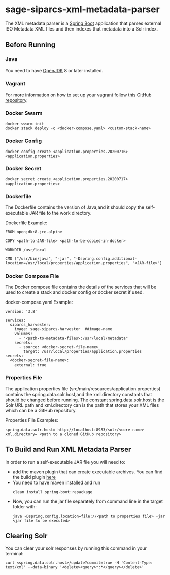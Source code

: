 # sage-siparcs-xml-metadata-parser

The XML metadata parser is a [Spring Boot](https://spring.io/projects/spring-boot) application that parses external ISO Metadata XML files and then indexes that metadata into a Solr index. 

## Before Running

### Java

You need to have [OpenJDK](https://adoptopenjdk.net/index.html) 8 or later installed.

### Vagrant

For more information on how to set up your vagrant follow this GitHub [repository](https://github.com/NCAR/sage-solr-vagrant.git).

### Docker Swarm
```
docker swarm init
docker stack deploy -c <docker-compose.yaml> <custom-stack-name>
```
### Docker Config 
```
docker config create <application.properties.20200716> <application.properties>
```
### Docker Secret 
```
docker secret create <application.properties.20200717> <application.properties>
```
### Dockerfile

The Dockerfile contains the version of Java,and it should copy the self-executable JAR file to the work directory.

Dockerfile Example:
```
FROM openjdk:8-jre-alpine

COPY <path-to-JAR-file> <path-to-be-copied-in-docker>

WORKDIR /usr/local

CMD ["/usr/bin/java", "-jar", "-Dspring.config.additional-location=/usr/local/properties/application.properties", "<JAR-file>"]
```
### Docker Compose File

The Docker compose file contains the details of the services that will be used to create a stack and docker config or docker secret if used. 

docker-compose.yaml Example:
```
version: '3.8'

services:
  siparcs_harvester:
    image: sage-siparcs-harvester  ##image-name
    volumes:
      - "<path-to-metadata-files>:/usr/local/metadata"
    secrets:
      - source: <docker-secret-file-name>
        target: /usr/local/properties/application.properties
secrets:
  <docker-secret-file-name>:
    external: true
```

### Properties File

The application properties file (src/main/resources/application.properties) contains the spring.data.solr.host,and the xml.directory constants that should be changed before running. The constant spring.data.solr.host is the Solr URL path and xml.directory can is the path that stores your XML files which can be a GitHub repository.

Properties File Examples:
```
spring.data.solr.host= http://localhost:8983/solr/<core name>
xml.directory= <path to a cloned GitHub repository>
```

## To Build and Run XML Metadata Parser
In order to run a self-executable JAR file you will need to:
- add the maven plugin that can create executable archives. You can find the build plugin [here](https://docs.spring.io/spring-boot/docs/2.3.0.RELEASE/maven-plugin/reference/html/#repackage)
- You need to have maven installed and run
  ```
  clean install spring-boot:repackage
  ```
- Now, you can run the jar file separately from command line in the target folder with:
  ```
  java -Dspring.config.location=file://<path to properties file> -jar <jar file to be executed>
  ```


## Clearing Solr 

You can clear your solr responses by running this command in your terminal:
```
curl <spring.data.solr.host>/update?commit=true -H 'Content-Type: text/xml' --data-binary '<delete><query>*:*</query></delete>'
```


